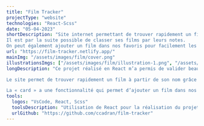 ```yaml
---
title: "Film Tracker"
projectType: "website"
technologies: "React-Scss"
date: "05-04-2023"
shortDescription: "Site internet permettant de trouver rapidement un film, de découvrir sa note, son synopsis, son genre …
Il est par la suite possible de classer ses films par leurs notes.
On peut également ajouter un film dans nos favoris pour facilement les retrouver."
url: "https://film-tracker.netlify.app/"
mainImg: "/assets/images/film/cover.png"
illustrationsImgs: ["/assets/images/film/illustration-1.png", "/assets/images/film/illustration-2.png", "/assets/images/film/illustration-3.png"]
longDescription: "Ce projet réalisé en React m’a permis de valider beaucoup de concept du framework.

Le site permet de trouver rapidement un film à partir de son nom grâce a l’appel a une API, les résultats s’affichent ensuite dans des « card ». L’ensemble des résultats peuvent être par la suite trier de façon croissante ou décroissant par rapport à leurs notes.

La « card » a une fonctionnalité qui permet d’ajouter un film dans nos favoris, en les stockants dans le local storage."
tools:
  logos: "VsCode, React, Scss"
  toolsDescription: "Utilisation de React pour la réalisation du projet mais également de la librairie framer motion qui m’a permis de créer des animations et d’en randomiser certaines."
  urlGithub: "https://github.com/ccadran/film-tracker"
---
```


